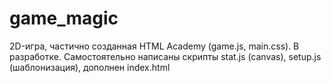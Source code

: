 # game_magic
2D-игра, частично созданная HTML Academy (game.js, main.css). В разработке.
Самостоятельно написаны скрипты stat.js (canvas), setup.js (шаблонизация), дополнен index.html
